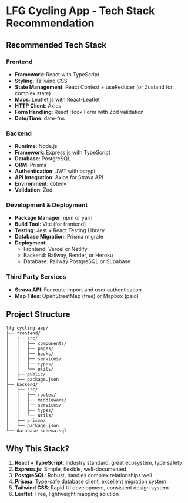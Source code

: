 # LFG Cycling App - Tech Stack Recommendation

## Recommended Tech Stack

### Frontend
- **Framework**: React with TypeScript
- **Styling**: Tailwind CSS
- **State Management**: React Context + useReducer (or Zustand for complex state)
- **Maps**: Leaflet.js with React-Leaflet
- **HTTP Client**: Axios
- **Form Handling**: React Hook Form with Zod validation
- **Date/Time**: date-fns

### Backend
- **Runtime**: Node.js
- **Framework**: Express.js with TypeScript
- **Database**: PostgreSQL
- **ORM**: Prisma
- **Authentication**: JWT with bcrypt
- **API Integration**: Axios for Strava API
- **Environment**: dotenv
- **Validation**: Zod

### Development & Deployment
- **Package Manager**: npm or yarn
- **Build Tool**: Vite (for frontend)
- **Testing**: Jest + React Testing Library
- **Database Migration**: Prisma migrate
- **Deployment**: 
  - Frontend: Vercel or Netlify
  - Backend: Railway, Render, or Heroku
  - Database: Railway PostgreSQL or Supabase

### Third Party Services
- **Strava API**: For route import and user authentication
- **Map Tiles**: OpenStreetMap (free) or Mapbox (paid)

## Project Structure
```
lfg-cycling-app/
├── frontend/
│   ├── src/
│   │   ├── components/
│   │   ├── pages/
│   │   ├── hooks/
│   │   ├── services/
│   │   ├── types/
│   │   └── utils/
│   ├── public/
│   └── package.json
├── backend/
│   ├── src/
│   │   ├── routes/
│   │   ├── middleware/
│   │   ├── services/
│   │   ├── types/
│   │   └── utils/
│   ├── prisma/
│   └── package.json
└── database-schema.sql
```

## Why This Stack?

1. **React + TypeScript**: Industry standard, great ecosystem, type safety
2. **Express.js**: Simple, flexible, well-documented
3. **PostgreSQL**: Robust, handles complex relationships well
4. **Prisma**: Type-safe database client, excellent migration system
5. **Tailwind CSS**: Rapid UI development, consistent design system
6. **Leaflet**: Free, lightweight mapping solution
